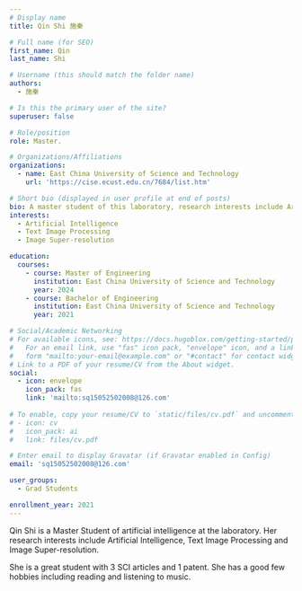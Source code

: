 ```yaml
---
# Display name
title: Qin Shi 施秦

# Full name (for SEO)
first_name: Qin 
last_name: Shi 

# Username (this should match the folder name)
authors:
  - 施秦

# Is this the primary user of the site?
superuser: false

# Role/position
role: Master.

# Organizations/Affiliations
organizations:
  - name: East China University of Science and Technology
    url: 'https://cise.ecust.edu.cn/7684/list.htm'

# Short bio (displayed in user profile at end of posts)
bio: A master student of this laboratory, research interests include Artificial Intelligence, Text Image Processing and Image Super-resolution.
interests:
  - Artificial Intelligence
  - Text Image Processing
  - Image Super-resolution

education:
  courses:
    - course: Master of Engineering
      institution: East China University of Science and Technology
      year: 2024
    - course: Bachelor of Engineering
      institution: East China University of Science and Technology
      year: 2021

# Social/Academic Networking
# For available icons, see: https://docs.hugoblox.com/getting-started/page-builder/#icons
#   For an email link, use "fas" icon pack, "envelope" icon, and a link in the
#   form "mailto:your-email@example.com" or "#contact" for contact widget.
# Link to a PDF of your resume/CV from the About widget.
social:
  - icon: envelope
    icon_pack: fas
    link: 'mailto:sq15052502008@126.com'
    
# To enable, copy your resume/CV to `static/files/cv.pdf` and uncomment the lines below.
# - icon: cv
#   icon_pack: ai
#   link: files/cv.pdf

# Enter email to display Gravatar (if Gravatar enabled in Config)
email: 'sq15052502008@126.com'

user_groups:
  - Grad Students

enrollment_year: 2021
---
```


Qin Shi is a Master Student of artificial intelligence at the laboratory. Her research interests include Artificial Intelligence, Text Image Processing and Image Super-resolution. 

She is a great student with 3 SCI articles and 1 patent. She has a good few hobbies including reading and listening to music.
